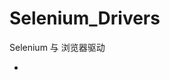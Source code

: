 # Selenium_Drivers

Selenium 与 浏览器驱动

* <div id="broswerA"></div>

<script type="text/javascript" src="js/jquery-3.3.1.min.js"></script>
<script type="text/javascript" src="js/core.js"></script>
